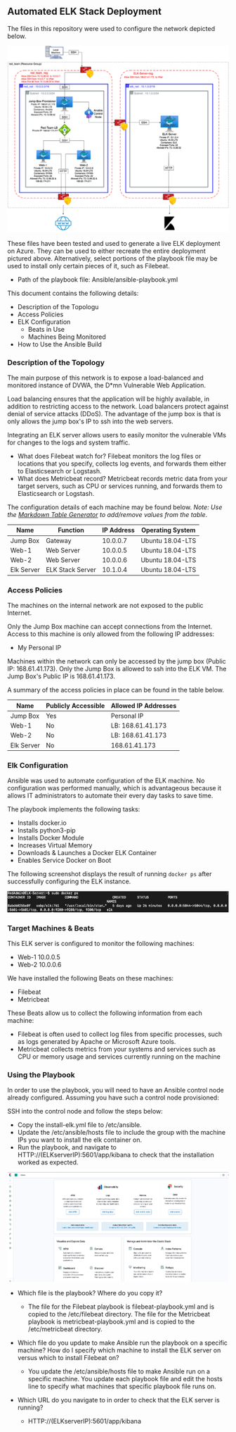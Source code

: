## Automated ELK Stack Deployment

The files in this repository were used to configure the network depicted below.

![](Diagrams/elkstack_diagram.png)

These files have been tested and used to generate a live ELK deployment on Azure. They can be used to either recreate the entire deployment pictured above. Alternatively, select portions of the playbook file may be used to install only certain pieces of it, such as Filebeat.

  - Path of the playbook file: Ansible/ansible-playbook.yml

This document contains the following details:
- Description of the Topologu
- Access Policies
- ELK Configuration
  - Beats in Use
  - Machines Being Monitored
- How to Use the Ansible Build


### Description of the Topology

The main purpose of this network is to expose a load-balanced and monitored instance of DVWA, the D*mn Vulnerable Web Application.

Load balancing ensures that the application will be highly available, in addition to restricting access to the network.
Load balancers protect against denial of service attacks (DDoS). The advantage of the jump box is that is only allows the jump box's IP to ssh into the web servers. 

Integrating an ELK server allows users to easily monitor the vulnerable VMs for changes to the logs and system traffic.
- What does Filebeat watch for? Filebeat monitors the log files or locations that you specify, collects log events, and forwards them either to Elasticsearch or Logstash.
- What does Metricbeat record? Metricbeat records metric data from your target servers, such as CPU or services running, and forwards them to Elasticsearch or Logstash.

The configuration details of each machine may be found below.
_Note: Use the [Markdown Table Generator](http://www.tablesgenerator.com/markdown_tables) to add/remove values from the table_.

| Name       | Function         | IP Address | Operating System |
|------------|------------------|------------|------------------|
| Jump Box   | Gateway          | 10.0.0.7   | Ubuntu 18.04-LTS |
| Web-1      | Web Server       | 10.0.0.5   | Ubuntu 18.04-LTS |
| Web-2      | Web Server       | 10.0.0.6   | Ubuntu 18.04-LTS |
| Elk Server | ELK Stack Server | 10.1.0.4   | Ubuntu 18.04-LTS |


### Access Policies

The machines on the internal network are not exposed to the public Internet. 

Only the Jump Box machine can accept connections from the Internet. Access to this machine is only allowed from the following IP addresses:
- My Personal IP

Machines within the network can only be accessed by the jump box (Public IP: 168.61.41.173).
Only the Jump Box is allowed to ssh into the ELK VM. The Jump Box's Public IP is 168.61.41.173.

A summary of the access policies in place can be found in the table below.

| Name       | Publicly Accessible  | Allowed IP Addresses |
|------------|----------------------|----------------------|
| Jump Box   | Yes                  | Personal IP          |
| Web-1      | No                   | LB: 168.61.41.173    |
| Web-2      | No                   | LB: 168.61.41.173    |
| Elk Server | No                   | 168.61.41.173        |


### Elk Configuration

Ansible was used to automate configuration of the ELK machine. No configuration was performed manually, which is advantageous because it allows IT administrators to automate their every day tasks to save time. 

The playbook implements the following tasks:
- Installs docker.io
- Installs python3-pip
- Installs Docker Module
- Increases Virtual Memory
- Downloads & Launches a Docker ELK Container
- Enables Service Docker on Boot

The following screenshot displays the result of running `docker ps` after successfully configuring the ELK instance.

![](Images/docker_ps_output.png)

### Target Machines & Beats
This ELK server is configured to monitor the following machines:
- Web-1 10.0.0.5
- Web-2 10.0.0.6

We have installed the following Beats on these machines:
- Filebeat
- Metricbeat

These Beats allow us to collect the following information from each machine:
- Filebeat is often used to collect log files from specific processes, such as logs generated by Apache or Microsoft Azure tools.
- Metricbeat collects metrics from your systems and services such as CPU or memory usage and services currently running on the machine

### Using the Playbook
In order to use the playbook, you will need to have an Ansible control node already configured. Assuming you have such a control node provisioned: 

SSH into the control node and follow the steps below:
- Copy the install-elk.yml file to /etc/ansible.
- Update the /etc/ansible/hosts file to include the group with the machine IPs you want to install the elk container on.
- Run the playbook, and navigate to HTTP://(ELKserverIP):5601/app/kibana to check that the installation worked as expected.

![](Images/kibana2.png)

- Which file is the playbook? Where do you copy it?
  - The file for the Filebeat playbook is filebeat-playbook.yml and is copied to the /etc/filebeat directory. The file for the Metricbeat playbook is metricbeat-playbook.yml and is copied to the /etc/metricbeat directory.

- Which file do you update to make Ansible run the playbook on a specific machine? How do I specify which machine to install the ELK server on versus which to install Filebeat on?
  - You update the /etc/ansible/hosts file to make Ansible run on a specific machine. You update each playbook file and edit the hosts line to specify what machines that specific playbook file runs on.
- Which URL do you navigate to in order to check that the ELK server is running?
  - HTTP://(ELKserverIP):5601/app/kibana

